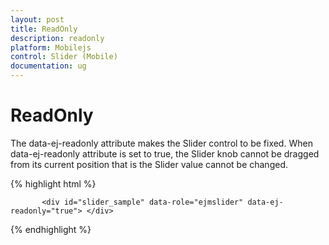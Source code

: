 ```yaml
---
layout: post
title: ReadOnly
description: readonly
platform: Mobilejs
control: Slider (Mobile)
documentation: ug
---
```


# ReadOnly

The data-ej-readonly attribute makes the Slider control to be fixed. When data-ej-readonly attribute is set to true, the Slider knob cannot be dragged from its current position that is the Slider value cannot be changed.

{% highlight html %}

           <div id="slider_sample" data-role="ejmslider" data-ej-readonly="true"> </div>

{% endhighlight %}



